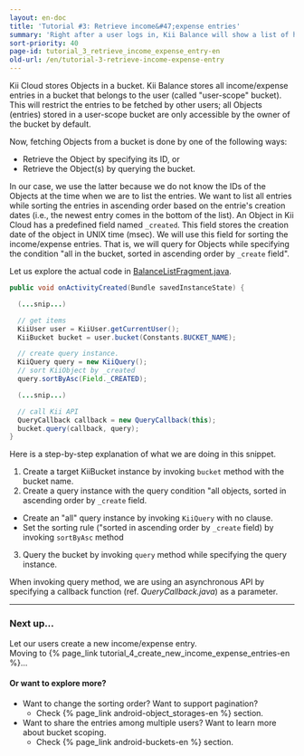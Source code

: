 ```yaml
---
layout: en-doc
title: 'Tutorial #3: Retrieve income&#47;expense entries'
summary: 'Right after a user logs in, Kii Balance will show a list of his/her existing income/expense entries. ?This is done by retrieving the entries from Kii Cloud.'
sort-priority: 40
page-id: tutorial_3_retrieve_income_expense_entry-en
old-url: /en/tutorial-3-retrieve-income-expense-entry
---
```

Kii Cloud stores Objects in a bucket.  Kii Balance stores all income/expense entries in a bucket that belongs to the user (called "user-scope" bucket).  This will restrict the entries to be fetched by other users; all Objects (entries) stored in a user-scope bucket are only accessible by the owner of the bucket by default.

Now, fetching Objects from a bucket is done by one of the following ways:

* Retrieve the Object by specifying its ID, or
* Retrieve the Object(s) by querying the bucket.

In our case, we use the latter because we do not know the IDs of the Objects at
the time when we are to list the entries.  We want to list all entries while
sorting the entries in ascending order based on the entrie's creation dates
(i.e., the newest entry comes in the bottom of the list).  An Object in Kii
Cloud has a predefined field named `_created`.  This field stores the creation
date of the object in UNIX time (msec).  We will use this field for sorting the
income/expense entries.  That is, we will query for Objects while specifying
the condition "all in the bucket, sorted in ascending order by `_create`
field".

Let us explore the actual code in [BalanceListFragment.java](https://github.com/KiiPlatform/KiiBalance-Android/blob/master/src/com/kii/sample/balance/list/BalanceListFragment.java#L97).

```java
public void onActivityCreated(Bundle savedInstanceState) {

  (...snip...)

  // get items
  KiiUser user = KiiUser.getCurrentUser();
  KiiBucket bucket = user.bucket(Constants.BUCKET_NAME);

  // create query instance. 
  KiiQuery query = new KiiQuery();
  // sort KiiObject by _created
  query.sortByAsc(Field._CREATED);

  (...snip...)

  // call Kii API
  QueryCallback callback = new QueryCallback(this);
  bucket.query(callback, query);
}
```

Here is a step-by-step explanation of what we are doing in this snippet.

1. Create a target KiiBucket instance by invoking `bucket` method with the bucket name.
2. Create a query instance with the query condition "all objects, sorted in ascending order by `_create` field.
  * Create an "all" query instance by invoking `KiiQuery` with no clause.
  * Set the sorting rule ("sorted in ascending order by `_create` field) by invoking `sortByAsc` method 
3. Query the bucket by invoking `query` method while specifying the query instance.

When invoking query method, we are using an asynchronous API by specifying a callback function (ref. *QueryCallback.java*) as a parameter.

----

### Next up...

Let our users create a new income/expense entry.  
Moving to {% page_link tutorial_4_create_new_income_expense_entries-en %}...

#### Or want to explore more?

* Want to change the sorting order?  Want to support pagination?  
  * Check {% page_link android-object_storages-en %} section.
* Want to share the entries among multiple users?  Want to learn more about bucket scoping.  
  * Check {% page_link android-buckets-en %} section.
